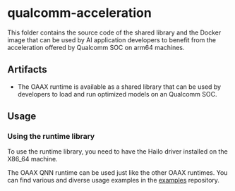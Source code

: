 # qualcomm-acceleration

This folder contains the source code of the shared library and the Docker image that can be used by AI application developers to benefit from the acceleration offered by Qualcomm SOC on arm64 machines.

## Artifacts

- The OAAX runtime is available as a shared library that can be used by developers to load and run optimized models on an Qualcomm SOC.

## Usage

### Using the runtime library

To use the runtime library, you need to have the Hailo driver installed on the X86_64 machine.

The OAAX QNN runtime can be used just like the other OAAX runtimes. You can find various and diverse usage examples in
the [examples](https://github.com/oaax-standard/examples) repository.